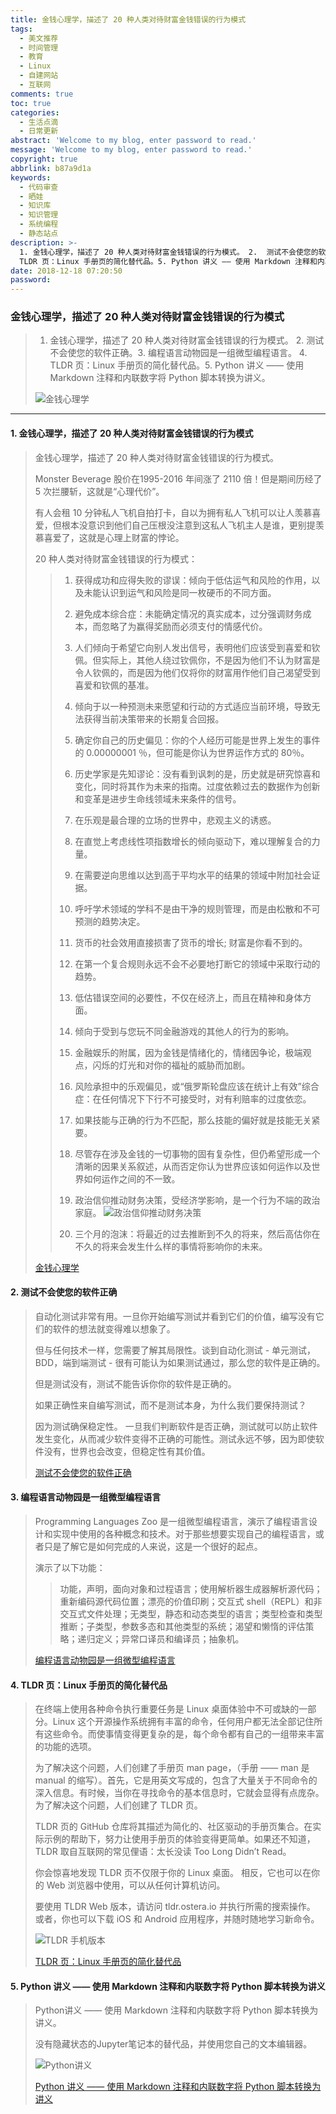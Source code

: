 ```yaml
---
title: 金钱心理学，描述了 20 种人类对待财富金钱错误的行为模式
tags:
  - 美文推荐
  - 时间管理
  - 教育
  - Linux
  - 自建网站
  - 互联网
comments: true
toc: true
categories:
  - 生活点滴
  - 日常更新
abstract: 'Welcome to my blog, enter password to read.'
message: 'Welcome to my blog, enter password to read.'
copyright: true
abbrlink: b87a9d1a
keywords:
  - 代码审查
  - 晒娃
  - 知识库
  - 知识管理
  - 系统编程
  - 静态站点
description: >-
  1. 金钱心理学，描述了 20 种人类对待财富金钱错误的行为模式。 2.  测试不会使您的软件正确。3.  编程语言动物园是一组微型编程语言。 4.
  TLDR 页：Linux 手册页的简化替代品。5. Python 讲义 —— 使用 Markdown 注释和内联数字将 Python 脚本转换为讲义。
date: 2018-12-18 07:20:50
password:
---
```

<script type="text/javascript" src="/js/src/bai.js"></script>

### 金钱心理学，描述了 20 种人类对待财富金钱错误的行为模式
>  1. 金钱心理学，描述了 20 种人类对待财富金钱错误的行为模式。 2.  测试不会使您的软件正确。3.  编程语言动物园是一组微型编程语言。 4. TLDR 页：Linux 手册页的简化替代品。5. Python 讲义 —— 使用 Markdown 注释和内联数字将 Python 脚本转换为讲义。
>
> ![金钱心理学](https://wx2.sinaimg.cn/large/006tNbRwgy1fyagfaemngj30rs0iiq7i.jpg)

---
#### 1. 金钱心理学，描述了 20 种人类对待财富金钱错误的行为模式
> 金钱心理学，描述了 20 种人类对待财富金钱错误的行为模式。
>
> Monster Beverage 股价在1995-2016 年间涨了 2110 倍！但是期间历经了 5 次拦腰斩，这就是“心理代价”。
>
> 有人会租 10 分钟私人飞机自拍打卡，自以为拥有私人飞机可以让人羡慕喜爱，但根本没意识到他们自己压根没注意到这私人飞机主人是谁，更别提羡慕喜爱了，这就是心理上财富的悖论。
>
> 20 种人类对待财富金钱错误的行为模式：
>> 1. 获得成功和应得失败的谬误：倾向于低估运气和风险的作用，以及未能认识到运气和风险是同一枚硬币的不同方面。
>>
>> 2. 避免成本综合症：未能确定情况的真实成本，过分强调财务成本，而忽略了为赢得奖励而必须支付的情感代价。
>>
>> 3. 人们倾向于希望它向别人发出信号，表明他们应该受到喜爱和钦佩。但实际上，其他人绕过钦佩你，不是因为他们不认为财富是令人钦佩的，而是因为他们仅将你的财富用作他们自己渴望受到喜爱和钦佩的基准。
>>
>> 4. 倾向于以一种预测未来愿望和行动的方式适应当前环境，导致无法获得当前决策带来的长期复合回报。
>>
>> 5. 确定你自己的历史偏见：你的个人经历可能是世界上发生的事件的 0.00000001 ％，但可能是你认为世界运作方式的 80％。
>>
>> 6. 历史学家是先知谬论：没有看到讽刺的是，历史就是研究惊喜和变化，同时将其作为未来的指南。过度依赖过去的数据作为创新和变革是进步生命线领域未来条件的信号。
>>
>> 7. 在乐观是最合理的立场的世界中，悲观主义的诱惑。
>>
>> 8. 在直觉上考虑线性项指数增长的倾向驱动下，难以理解复合的力量。
>>
>> 9. 在需要逆向思维以达到高于平均水平的结果的领域中附加社会证据。
>>
>> 10. 呼吁学术领域的学科不是由干净的规则管理，而是由松散和不可预测的趋势决定。
>>
>> 11. 货币的社会效用直接损害了货币的增长; 财富是你看不到的。
>>
>> 12. 在第一个复合规则永远不会不必要地打断它的领域中采取行动的趋势。
>>
>> 13. 低估错误空间的必要性，不仅在经济上，而且在精神和身体方面。
>>
>> 14. 倾向于受到与您玩不同金融游戏的其他人的行为的影响。
>>
>> 15. 金融娱乐的附属，因为金钱是情绪化的，情绪因争论，极端观点，闪烁的灯光和对你的福祉的威胁而加剧。
>>
>> 16. 风险承担中的乐观偏见，或“俄罗斯轮盘应该在统计上有效”综合症：在任何情况下下行不可接受时，对有利赔率的过度依恋。
>>
>> 17. 如果技能与正确的行为不匹配，那么技能的偏好就是技能无关紧要。
>>
>> 18. 尽管存在涉及金钱的一切事物的固有复杂性，但仍希望形成一个清晰的因果关系叙述，从而否定你认为世界应该如何运作以及世界如何运作之间的不一致。
>>
>> 19. 政治信仰推动财务决策，受经济学影响，是一个行为不端的政治家庭。
>> ![政治信仰推动财务决策](https://wx4.sinaimg.cn/large/006tNbRwgy1fyafs9gt21j30kt0aedfv.jpg)
>>
>> 20. 三个月的泡沫：将最近的过去推断到不久的将来，然后高估你在不久的将来会发生什么样的事情将影响你的未来。
>
> [金钱心理学](https://www.collaborativefund.com/blog/the-psychology-of-money)

#### 2. 测试不会使您的软件正确
> 自动化测试非常有用。一旦你开始编写测试并看到它们的价值，编写没有它们的软件的想法就变得难以想象了。
>
> 但与任何技术一样，您需要了解其局限性。谈到自动化测试 - 单元测试，BDD，端到端测试 - 很有可能认为如果测试通过，那么您的软件是正确的。
>
> 但是测试没有，测试不能告诉你你的软件是正确的。
>
> 如果正确性来自编写测试，而不是测试本身，为什么我们要保持测试？
>
> 因为测试确保稳定性。 一旦我们判断软件是否正确，测试就可以防止软件发生变化，从而减少软件变得不正确的可能性。测试永远不够，因为即使软件没有，世界也会改变，但稳定性有其价值。
>
> [测试不会使您的软件正确](https://codewithoutrules.com/2018/12/12/tests-are-not-enough/)

#### 3. 编程语言动物园是一组微型编程语言
> Programming Languages Zoo 是一组微型编程语言，演示了编程语言设计和实现中使用的各种概念和技术。对于那些想要实现自己的编程语言，或者只是了解它是如何完成的人来说，这是一个很好的起点。
>
> 演示了以下功能：
>>
>> 功能，声明，面向对象和过程语言；使用解析器生成器解析源代码；重新编码源代码位置；漂亮的价值印刷；交互式 shell（REPL）和非交互式文件处理；无类型，静态和动态类型的语言；类型检查和类型推断；子类型，参数多态和其他类型的系统；渴望和懒惰的评估策略；递归定义；异常口译员和编译员；抽象机。
>
> [编程语言动物园是一组微型编程语言 ](http://plzoo.andrej.com/)

#### 4. TLDR 页：Linux 手册页的简化替代品
> 在终端上使用各种命令执行重要任务是 Linux 桌面体验中不可或缺的一部分。Linux 这个开源操作系统拥有丰富的命令，任何用户都无法全部记住所有这些命令。而使事情变得更复杂的是，每个命令都有自己的一组带来丰富的功能的选项。
>
> 为了解决这个问题，人们创建了手册页 man page，（手册 —— man 是 manual 的缩写）。首先，它是用英文写成的，包含了大量关于不同命令的深入信息。有时候，当你在寻找命令的基本信息时，它就会显得有点庞杂。为了解决这个问题，人们创建了 TLDR  页。
>
> TLDR 页的 GitHub 仓库将其描述为简化的、社区驱动的手册页集合。在实际示例的帮助下，努力让使用手册页的体验变得更简单。如果还不知道，TLDR 取自互联网的常见俚语：太长没读 Too Long Didn’t Read。
>
> 你会惊喜地发现 TLDR 页不仅限于你的 Linux 桌面。 相反，它也可以在你的 Web 浏览器中使用，可以从任何计算机访问。
>
> 要使用 TLDR Web 版本，请访问 tldr.ostera.io 并执行所需的搜索操作。 或者，你也可以下载 iOS 和 Android 应用程序，并随时随地学习新命令。
>
> ![TLDR 手机版本](https://wx1.sinaimg.cn/large/006tNbRwgy1fyag5a9q99j30a60eh3yy.jpg)
>
> [TLDR 页：Linux 手册页的简化替代品](https://linux.cn/article-10355-shareweibo.html)

#### 5. Python 讲义 —— 使用 Markdown 注释和内联数字将 Python 脚本转换为讲义
>  Python讲义 —— 使用 Markdown 注释和内联数字将 Python 脚本转换为讲义。
>
> 没有隐藏状态的Jupyter笔记本的替代品，并使用您自己的文本编辑器。
>
> ![Python讲义](https://wx1.sinaimg.cn/large/006tNbRwgy1fyagcinmmnj30h60o275u.jpg)
>
> [ Python 讲义 —— 使用 Markdown 注释和内联数字将 Python 脚本转换为讲义](https://wx1.sinaimg.cn/large/006tNbRwgy1fyagcinmmnj30h60o275u.jpg)


